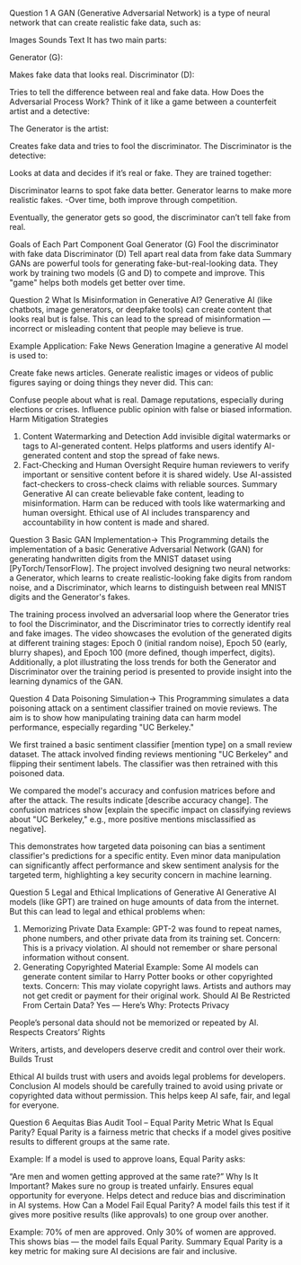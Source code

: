 Question 1
A GAN (Generative Adversarial Network) is a type of neural network that can create realistic fake data, such as:

Images
Sounds
Text
It has two main parts:

Generator (G):

Makes fake data that looks real.
Discriminator (D):

Tries to tell the difference between real and fake data.
How Does the Adversarial Process Work?
Think of it like a game between a counterfeit artist and a detective:

The Generator is the artist:

Creates fake data and tries to fool the discriminator.
The Discriminator is the detective:

Looks at data and decides if it’s real or fake.
They are trained together:

Discriminator learns to spot fake data better.
Generator learns to make more realistic fakes.
-Over time, both improve through competition.

Eventually, the generator gets so good, the discriminator can’t tell fake from real.

Goals of Each Part
Component	Goal
Generator (G)	Fool the discriminator with fake data
Discriminator (D)	Tell apart real data from fake data
Summary
GANs are powerful tools for generating fake-but-real-looking data.
They work by training two models (G and D) to compete and improve.
This "game" helps both models get better over time.


Question 2
What Is Misinformation in Generative AI?
Generative AI (like chatbots, image generators, or deepfake tools) can create content that looks real but is false. This can lead to the spread of misinformation — incorrect or misleading content that people may believe is true.

Example Application: Fake News Generation
Imagine a generative AI model is used to:

Create fake news articles.
Generate realistic images or videos of public figures saying or doing things they never did.
This can:

Confuse people about what is real.
Damage reputations, especially during elections or crises.
Influence public opinion with false or biased information.
Harm Mitigation Strategies
1. Content Watermarking and Detection
Add invisible digital watermarks or tags to AI-generated content.
Helps platforms and users identify AI-generated content and stop the spread of fake news.
2. Fact-Checking and Human Oversight
Require human reviewers to verify important or sensitive content before it is shared widely.
Use AI-assisted fact-checkers to cross-check claims with reliable sources.
Summary
Generative AI can create believable fake content, leading to misinformation.
Harm can be reduced with tools like watermarking and human oversight.
Ethical use of AI includes transparency and accountability in how content is made and shared.


Question 3
Basic GAN Implementation-> This Programming details the implementation of a basic Generative Adversarial Network (GAN) for generating handwritten digits from the MNIST dataset using [PyTorch/TensorFlow]. The project involved designing two neural networks: a Generator, which learns to create realistic-looking fake digits from random noise, and a Discriminator, which learns to distinguish between real MNIST digits and the Generator's fakes.

The training process involved an adversarial loop where the Generator tries to fool the Discriminator, and the Discriminator tries to correctly identify real and fake images. The video showcases the evolution of the generated digits at different training stages: Epoch 0 (initial random noise), Epoch 50 (early, blurry shapes), and Epoch 100 (more defined, though imperfect, digits). Additionally, a plot illustrating the loss trends for both the Generator and Discriminator over the training period is presented to provide insight into the learning dynamics of the GAN.

Question 4
Data Poisoning Simulation-> This Programming simulates a data poisoning attack on a sentiment classifier trained on movie reviews. The aim is to show how manipulating training data can harm model performance, especially regarding "UC Berkeley."

We first trained a basic sentiment classifier [mention type] on a small review dataset. The attack involved finding reviews mentioning "UC Berkeley" and flipping their sentiment labels. The classifier was then retrained with this poisoned data.

We compared the model's accuracy and confusion matrices before and after the attack. The results indicate [describe accuracy change]. The confusion matrices show [explain the specific impact on classifying reviews about "UC Berkeley," e.g., more positive mentions misclassified as negative].

This demonstrates how targeted data poisoning can bias a sentiment classifier's predictions for a specific entity. Even minor data manipulation can significantly affect performance and skew sentiment analysis for the targeted term, highlighting a key security concern in machine learning.

Question 5
Legal and Ethical Implications of Generative AI
Generative AI models (like GPT) are trained on huge amounts of data from the internet. But this can lead to legal and ethical problems when:

1. Memorizing Private Data
Example:
GPT-2 was found to repeat names, phone numbers, and other private data from its training set.
Concern:
This is a privacy violation.
AI should not remember or share personal information without consent.
2. Generating Copyrighted Material
Example:
Some AI models can generate content similar to Harry Potter books or other copyrighted texts.
Concern:
This may violate copyright laws.
Artists and authors may not get credit or payment for their original work.
Should AI Be Restricted From Certain Data?
Yes — Here’s Why:
Protects Privacy

People’s personal data should not be memorized or repeated by AI.
Respects Creators’ Rights

Writers, artists, and developers deserve credit and control over their work.
Builds Trust

Ethical AI builds trust with users and avoids legal problems for developers.
Conclusion
AI models should be carefully trained to avoid using private or copyrighted data without permission.
This helps keep AI safe, fair, and legal for everyone.


Question 6
Aequitas Bias Audit Tool – Equal Parity Metric
What Is Equal Parity?
Equal Parity is a fairness metric that checks if a model gives positive results to different groups at the same rate.

Example:
If a model is used to approve loans, Equal Parity asks:

“Are men and women getting approved at the same rate?”
Why Is It Important?
Makes sure no group is treated unfairly.
Ensures equal opportunity for everyone.
Helps detect and reduce bias and discrimination in AI systems.
How Can a Model Fail Equal Parity?
A model fails this test if it gives more positive results (like approvals) to one group over another.

Example:
70% of men are approved.
Only 30% of women are approved.
This shows bias — the model fails Equal Parity.
Summary
Equal Parity is a key metric for making sure AI decisions are fair and inclusive.

